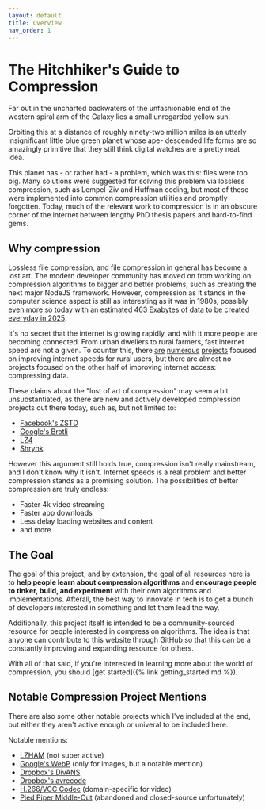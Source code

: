 ```yaml
---
layout: default
title: Overview
nav_order: 1
---
```


# The Hitchhiker's Guide to Compression

Far out in the uncharted backwaters of the unfashionable end of the western spiral arm of the Galaxy lies a small unregarded yellow sun.

Orbiting this at a distance of roughly ninety-two million miles is an utterly insignificant little blue green planet whose ape- descended life forms are so amazingly primitive that they still think digital watches are a pretty neat idea.

This planet has - or rather had - a problem, which was this: files were too big. Many solutions were suggested for solving this problem via lossless compression, such as Lempel-Ziv and Huffman coding, but most of these were implemented into common compression utilities and promptly forgotten. Today, much of the relevant work to compression is in an obscure corner of the internet between lengthy PhD thesis papers and hard-to-find gems.

## Why compression

Lossless file compression, and file compression in general has become a lost art. The modern developer community has moved on from working on compression algorithms to bigger and better problems, such as creating the next major NodeJS framework. However, compression as it stands in the computer science aspect is still as interesting as it was in 1980s, possibly [even more so today](https://www.webfx.com/internet-real-time/) with an estimated [463 Exabytes of data to be created everyday in 2025](http://rcnt.eu/un8bg).

It's no secret that the internet is growing rapidly, and with it more people are becoming connected. From urban dwellers to rural farmers, fast internet speed are not a given. To counter this, there [are](https://www.bbc.com/news/technology-44886803) [numerous](https://www.microsoft.com/en-us/corporate-responsibility/airband) [projects](https://en.wikipedia.org/wiki/Starlink) focused on improving internet speeds for rural users, but there are almost no projects focused on the other half of improving internet access: compressing data.

These claims about the "lost of art of compression" may seem a bit unsubstantiated, as there are new and actively developed compression projects out there today, such as, but not limited to:

- [Facebook's ZSTD](https://github.com/facebook/zstd)
- [Google's Brotli](https://github.com/google/brotli)
- [LZ4](https://github.com/lz4/lz4)
- [Shrynk](https://github.com/kootenpv/shrynk)

However this argument still holds true, compression isn't really mainstream, and I don't know why it isn't. Internet speeds is a real problem and better compression stands as a promising solution. The possibilities of better compression are truly endless:

- Faster 4k video streaming
- Faster app downloads
- Less delay loading websites and content
- and more

## The Goal

The goal of this project, and by extension, the goal of all resources here is to **help people learn about compression algorithms** and **encourage people to tinker, build, and experiment** with their own algorithms and implementations. Afterall, the best way to innovate in tech is to get a bunch of developers interested in something and let them lead the way.

Additionally, this project itself is intended to be a community-sourced resource for people interested in compression algorithms. The idea is that anyone can contribute to this website through GitHub so that this can be a constantly improving and expanding resource for others.

With all of that said, if you're interested in learning more about the world of compression, you should [get started]({% link getting_started.md %}).

## Notable Compression Project Mentions

There are also some other notable projects which I've included at the end, but either they aren't active enough or univeral to be included here.

Notable mentions:

- [LZHAM](https://github.com/richgel999/lzham_codec) (not super active)
- [Google's WebP](https://developers.google.com/speed/webp/) (only for images, but a notable mention)
- [Dropbox's DivANS](https://github.com/dropbox/divans)
- [Dropbox's avrecode](https://github.com/dropbox/avrecode)
- [H.266/VCC Codec](https://www.leawo.org/tutorial/h266-vs-h-265-whats-the-difference-1398.html) (domain-specific for video)
- [Pied Piper Middle-Out](http://www.piedpiper.com/) (abandoned and closed-source unfortunately)
